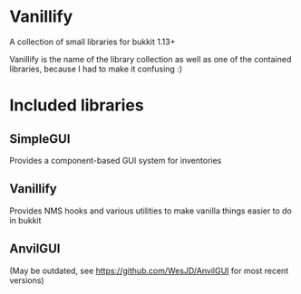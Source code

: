 # Vanillify
A collection of small libraries for bukkit 1.13+

Vanillify is the name of the library collection as well as one of the contained libraries, because I had to make it confusing :)

# Included libraries
## SimpleGUI
Provides a component-based GUI system for inventories

## Vanillify
Provides NMS hooks and various utilities to make vanilla things easier to do in bukkit

## AnvilGUI
(May be outdated, see https://github.com/WesJD/AnvilGUI for most recent versions)

